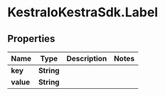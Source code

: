 # KestraIoKestraSdk.Label

## Properties

Name | Type | Description | Notes
------------ | ------------- | ------------- | -------------
**key** | **String** |  | 
**value** | **String** |  | 


